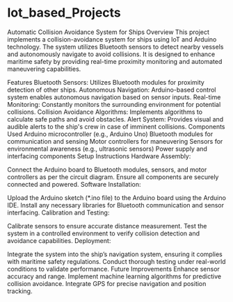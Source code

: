 # Iot_based_Projects
Automatic Collision Avoidance System for Ships
Overview
This project implements a collision-avoidance system for ships using IoT and Arduino technology. The system utilizes Bluetooth sensors to detect nearby vessels and autonomously navigate to avoid collisions. It is designed to enhance maritime safety by providing real-time proximity monitoring and automated maneuvering capabilities.

Features
Bluetooth Sensors: Utilizes Bluetooth modules for proximity detection of other ships.
Autonomous Navigation: Arduino-based control system enables autonomous navigation based on sensor inputs.
Real-time Monitoring: Constantly monitors the surrounding environment for potential collisions.
Collision Avoidance Algorithms: Implements algorithms to calculate safe paths and avoid obstacles.
Alert System: Provides visual and audible alerts to the ship's crew in case of imminent collisions.
Components Used
Arduino microcontroller (e.g., Arduino Uno)
Bluetooth modules for communication and sensing
Motor controllers for maneuvering
Sensors for environmental awareness (e.g., ultrasonic sensors)
Power supply and interfacing components
Setup Instructions
Hardware Assembly:

Connect the Arduino board to Bluetooth modules, sensors, and motor controllers as per the circuit diagram.
Ensure all components are securely connected and powered.
Software Installation:

Upload the Arduino sketch (*.ino file) to the Arduino board using the Arduino IDE.
Install any necessary libraries for Bluetooth communication and sensor interfacing.
Calibration and Testing:

Calibrate sensors to ensure accurate distance measurement.
Test the system in a controlled environment to verify collision detection and avoidance capabilities.
Deployment:

Integrate the system into the ship’s navigation system, ensuring it complies with maritime safety regulations.
Conduct thorough testing under real-world conditions to validate performance.
Future Improvements
Enhance sensor accuracy and range.
Implement machine learning algorithms for predictive collision avoidance.
Integrate GPS for precise navigation and position tracking.
